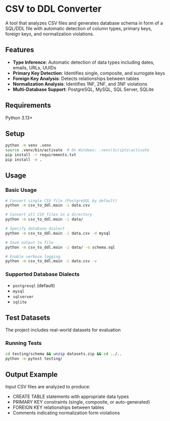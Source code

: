 # CSV to DDL Converter

A tool that analyzes CSV files and generates database schema in form of a SQL/DDL file with automatic detection of column types, primary keys, foreign keys, and normalization violations.

## Features

- **Type Inference**: Automatic detection of data types including dates, emails, URLs, UUIDs
- **Primary Key Detection**: Identifies single, composite, and surrogate keys
- **Foreign Key Analysis**: Detects relationships between tables
- **Normalization Analysis**: Identifies 1NF, 2NF, and 3NF violations
- **Multi-Database Support**: PostgreSQL, MySQL, SQL Server, SQLite

## Requirements

Python 3.13+

## Setup

```bash
python -m venv .venv
source .venv/bin/activate  # On Windows: .venv\Scripts\activate
pip install -r requirements.txt
pip install -e .
```

## Usage

### Basic Usage

```bash
# Convert single CSV file (PostgreSQL by default)
python -m csv_to_ddl.main -i data.csv

# Convert all CSV files in a directory
python -m csv_to_ddl.main -i data/

# Specify database dialect
python -m csv_to_ddl.main -i data.csv -d mysql

# Save output to file
python -m csv_to_ddl.main -i data/ -o schema.sql

# Enable verbose logging
python -m csv_to_ddl.main -i data.csv -v
```

### Supported Database Dialects

- `postgresql` (default)
- `mysql`
- `sqlserver`
- `sqlite`

## Test Datasets

The project includes real-world datasets for evaluation

### Running Tests

```bash
cd testing/schema && unzip datasets.zip && cd ../..
python -m pytest testing/
```

## Output Example

Input CSV files are analyzed to produce:
- CREATE TABLE statements with appropriate data types
- PRIMARY KEY constraints (single, composite, or auto-generated)
- FOREIGN KEY relationships between tables
- Comments indicating normalization form violations
